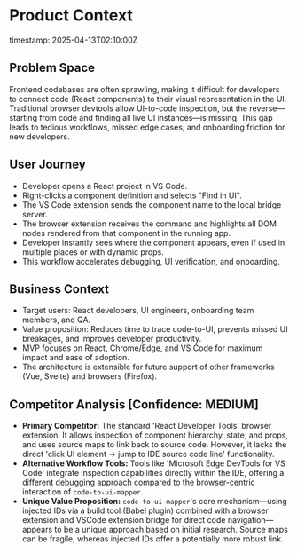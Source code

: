 # Product Context
timestamp: 2025-04-13T02:10:00Z

## Problem Space
Frontend codebases are often sprawling, making it difficult for developers to connect code (React components) to their visual representation in the UI. Traditional browser devtools allow UI-to-code inspection, but the reverse—starting from code and finding all live UI instances—is missing. This gap leads to tedious workflows, missed edge cases, and onboarding friction for new developers.

## User Journey
- Developer opens a React project in VS Code.
- Right-clicks a component definition and selects "Find in UI".
- The VS Code extension sends the component name to the local bridge server.
- The browser extension receives the command and highlights all DOM nodes rendered from that component in the running app.
- Developer instantly sees where the component appears, even if used in multiple places or with dynamic props.
- This workflow accelerates debugging, UI verification, and onboarding.

## Business Context
- Target users: React developers, UI engineers, onboarding team members, and QA.
- Value proposition: Reduces time to trace code-to-UI, prevents missed UI breakages, and improves developer productivity.
- MVP focuses on React, Chrome/Edge, and VS Code for maximum impact and ease of adoption.
- The architecture is extensible for future support of other frameworks (Vue, Svelte) and browsers (Firefox).

## Competitor Analysis [Confidence: MEDIUM]
- **Primary Competitor:** The standard 'React Developer Tools' browser extension. It allows inspection of component hierarchy, state, and props, and uses source maps to link back to source code. However, it lacks the direct 'click UI element -> jump to IDE source code line' functionality.
- **Alternative Workflow Tools:** Tools like 'Microsoft Edge DevTools for VS Code' integrate inspection capabilities directly within the IDE, offering a different debugging approach compared to the browser-centric interaction of `code-to-ui-mapper`.
- **Unique Value Proposition:** `code-to-ui-mapper`'s core mechanism—using injected IDs via a build tool (Babel plugin) combined with a browser extension and VSCode extension bridge for direct code navigation—appears to be a unique approach based on initial research. Source maps can be fragile, whereas injected IDs offer a potentially more robust link.
